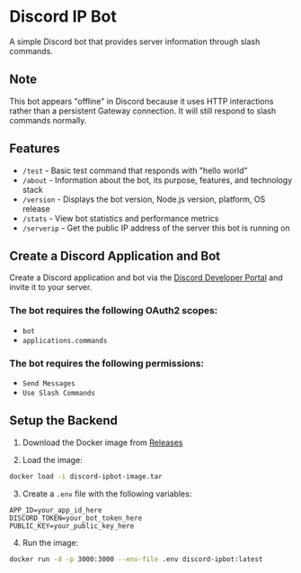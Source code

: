 # Discord IP Bot

A simple Discord bot that provides server information through slash commands.

## Note

This bot appears "offline" in Discord because it uses HTTP interactions rather than a persistent Gateway connection. It will still respond to slash commands normally.

## Features

-   `/test` - Basic test command that responds with "hello world"
-   `/about` - Information about the bot, its purpose, features, and technology stack
-   `/version` - Displays the bot version, Node.js version, platform, OS release
-   `/stats` - View bot statistics and performance metrics
-   `/serverip` - Get the public IP address of the server this bot is running on

## Create a Discord Application and Bot

Create a Discord application and bot via the [Discord Developer Portal](https://discord.com/developers/applications) and invite it to your server.

### The bot requires the following OAuth2 scopes:

-   `bot`
-   `applications.commands`

### The bot requires the following permissions:

-   `Send Messages`
-   `Use Slash Commands`

## Setup the Backend

1. Download the Docker image from [Releases](https://github.com/MilanJzo/discord-ipbot/releases)

2. Load the image:

```bash
docker load -i discord-ipbot-image.tar

```

3. Create a `.env` file with the following variables:

```env
APP_ID=your_app_id_here
DISCORD_TOKEN=your_bot_token_here
PUBLIC_KEY=your_public_key_here
```

4. Run the image:

```bash
docker run -d -p 3000:3000 --env-file .env discord-ipbot:latest

```
